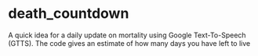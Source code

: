 # death_countdown
A quick idea for a daily update on mortality using Google Text-To-Speech (GTTS). The code gives an estimate of how many days you have left to live
